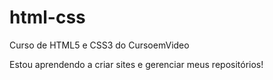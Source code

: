 # html-css
 Curso de HTML5 e CSS3 do CursoemVideo

 Estou aprendendo a criar sites e gerenciar meus repositórios!
